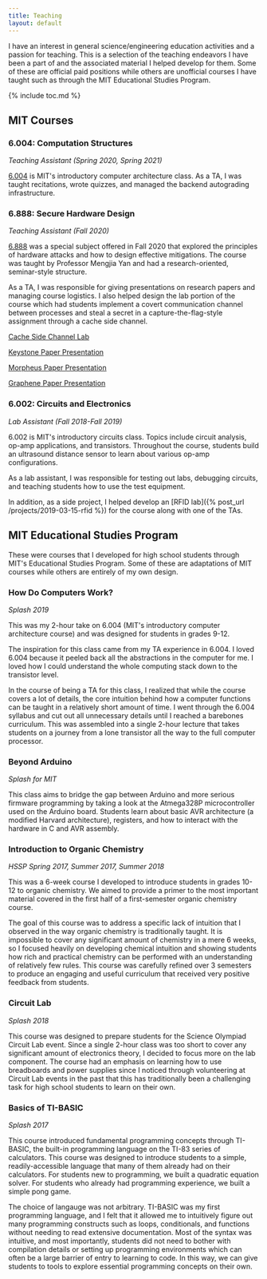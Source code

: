 ```yaml
---
title: Teaching
layout: default
---
```


I have an interest in general science/engineering education activities and a passion for teaching.
This is a selection of the teaching endeavors I have been a part of and the associated material I helped develop for them.
Some of these are official paid positions while others are unofficial courses I have taught such as through the MIT Educational Studies Program.

{% include toc.md %}

## MIT Courses

### 6.004: Computation Structures

*Teaching Assistant (Spring 2020, Spring 2021)*

[6.004](6004.mit.edu) is MIT's introductory computer architecture class.
As a TA, I was taught recitations, wrote quizzes, and managed the backend autograding infrastructure.

### 6.888: Secure Hardware Design

*Teaching Assistant (Fall 2020)*

[6.888](http://csg.csail.mit.edu/6.888Yan/) was a special subject offered in Fall 2020 that explored the principles of hardware attacks and how to design effective mitigations.
The course was taught by Professor Mengjia Yan and had a research-oriented, seminar-style structure.

As a TA, I was responsible for giving presentations on research papers and managing course logistics.
I also helped design the lab portion of the course which had students implement a covert communication channel between processes and steal a secret in a capture-the-flag-style assignment through a cache side channel.

[Cache Side Channel Lab](/assets/docs/6-888-lab.pdf)

[Keystone Paper Presentation](/assets/docs/6-888-keystone.pdf)

[Morpheus Paper Presentation](/assets/docs/6-888-morpheus.pdf)

[Graphene Paper Presentation](/assets/docs/6-888-graphene.pdf)

### 6.002: Circuits and Electronics

*Lab Assistant (Fall 2018-Fall 2019)*

6.002 is MIT's introductory circuits class.
Topics include circuit analysis, op-amp applications, and transistors.
Throughout the course, students build an ultrasound distance sensor to learn about various op-amp configurations.

As a lab assistant, I was responsible for testing out labs, debugging circuits, and teaching students how to use the test equipment.

In addition, as a side project, I helped develop an [RFID lab]({% post_url /projects/2019-03-15-rfid %}) for the course along with one of the TAs.

## MIT Educational Studies Program

These were courses that I developed for high school students through MIT's Educational Studies Program.
Some of these are adaptations of MIT courses while others are entirely of my own design.

### How Do Computers Work?

*Splash 2019*

This was my 2-hour take on 6.004 (MIT's introductory computer architecture course) and was designed for students in grades 9-12.

The inspiration for this class came from my TA experience in 6.004. I loved 6.004 because it peeled back all the abstractions in the computer for me. I loved how I could understand the whole computing stack down to the transistor level.

In the course of being a TA for this class, I realized that while the course covers a lot of details, the core intuition behind how a computer functions can be taught in a relatively short amount of time.
I went through the 6.004 syllabus and cut out all unnecessary details until I reached a barebones curriculum.
This was assembled into a single 2-hour lecture that takes students on a journey from a lone transistor all the way to the full computer processor.

### Beyond Arduino

*Splash for MIT*

This class aims to bridge the gap between Arduino and more serious firmware programming by taking a look at the Atmega328P microcontroller used on the Arduino board. Students learn about basic AVR architecture (a modified Harvard architecture), registers, and how to interact with the hardware in C and AVR assembly.

### Introduction to Organic Chemistry

*HSSP Spring 2017, Summer 2017, Summer 2018*

This was a 6-week course I developed to introduce students in grades 10-12 to organic chemistry. We aimed to provide a primer to the most important material covered in the first half of a first-semester organic chemistry course.

The goal of this course was to address a specific lack of intuition that I observed in the way organic chemistry is traditionally taught.
It is impossible to cover any significant amount of chemistry in a mere 6 weeks, so I focused heavily on developing chemical intuition and showing students how rich and practical chemistry can be performed with an understanding of relatively few rules.
This course was carefully refined over 3 semesters to produce an engaging and useful curriculum that received very positive feedback from students.

### Circuit Lab

*Splash 2018*

This course was designed to prepare students for the Science Olympiad Circuit Lab event. Since a single 2-hour class was too short to cover any significant amount of electronics theory, I decided to focus more on the lab component. The course had an emphasis on learning how to use breadboards and power supplies since I noticed through volunteering at Circuit Lab events in the past that this has traditionally been a challenging task for high school students to learn on their own.

### Basics of TI-BASIC

*Splash 2017*

This course introduced fundamental programming concepts through TI-BASIC, the built-in programming language on the TI-83 series of calculators. This course was designed to introduce students to a simple, readily-accessible language that many of them already had on their calculators. For students new to programming, we built a quadratic equation solver. For students who already had programming experience, we built a simple pong game.

The choice of langauge was not arbitrary. TI-BASIC was my first programming language, and I felt that it allowed me to intuitively figure out many programming constructs such as loops, conditionals, and functions without needing to read extensive documentation. Most of the syntax was intuitive, and most importantly, students did not need to bother with compilation details or setting up programming environments which can often be a large barrier of entry to learning to code. In this way, we can give students to tools to explore essential programming concepts on their own.
